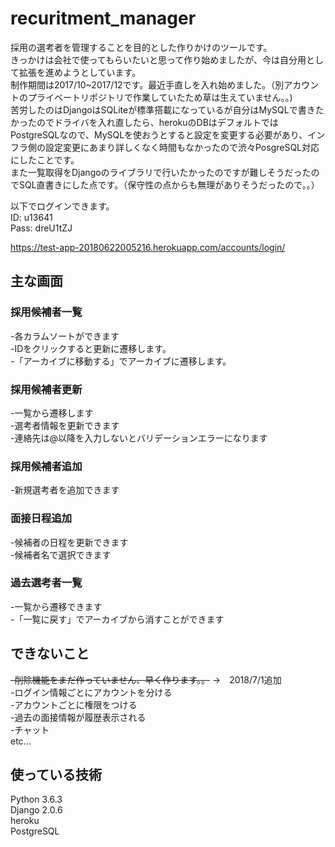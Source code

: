 # recuritment_manager

採用の選考者を管理することを目的とした作りかけのツールです。 <br>
きっかけは会社で使ってもらいたいと思って作り始めましたが、今は自分用として拡張を進めようとしています。 <br>
制作期間は2017/10~2017/12です。最近手直しを入れ始めました。（別アカウントのプライベートリポジトリで作業していたため草は生えていません。。)<br>
苦労したのはDjangoはSQLiteが標準搭載になっているが自分はMySQLで書きたかったのでドライバを入れ直したら、herokuのDBはデフォルトではPostgreSQLなので、MySQLを使おうとすると設定を変更する必要があり、インフラ側の設定変更にあまり詳しくなく時間もなかったので渋々PosgreSQL対応にしたことです。<br>
また一覧取得をDjangoのライブラリで行いたかったのですが難しそうだったのでSQL直書きにした点です。（保守性の点からも無理がありそうだったので。。）

以下でログインできます。<br>
ID: u13641 <br>
Pass: dreU1tZJ

https://test-app-20180622005216.herokuapp.com/accounts/login/

## 主な画面
### 採用候補者一覧
 -各カラムソートができます<br>
 -IDをクリックすると更新に遷移します。<br>
 -「アーカイブに移動する」でアーカイブに遷移します。

### 採用候補者更新
 -一覧から遷移します<br>
 -選考者情報を更新できます<br>
 -連絡先は@以降を入力しないとバリデーションエラーになります

### 採用候補者追加
 -新規選考者を追加できます
 
### 面接日程追加
 -候補者の日程を更新できます<br>
 -候補者名で選択できます

### 過去選考者一覧
 -一覧から遷移できます<br>
 -「一覧に戻す」でアーカイブから消すことができます

## できないこと
~~-削除機能をまだ作っていません、早く作ります。。~~ →　2018/7/1追加<br>
 -ログイン情報ごとにアカウントを分ける<br>
 -アカウントごとに権限をつける<br>
 -過去の面接情報が履歴表示される<br>
 -チャット<br>
 etc...
 
 ## 使っている技術
Python 3.6.3<br>
Django 2.0.6<br>
heroku<br>
PostgreSQL
